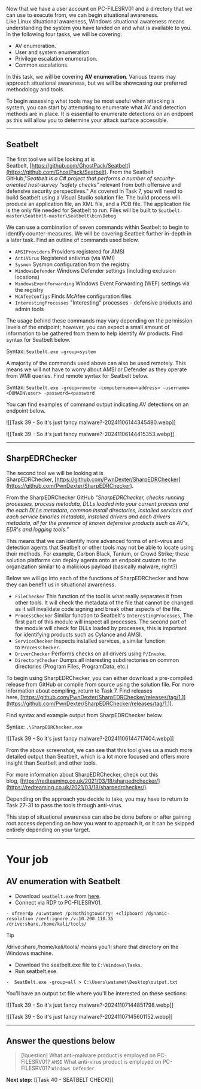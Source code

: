 Now that we have a user account on PC-FILESRV01 and a directory that we can use to execute from, we can begin situational awareness. Like Linux situational awareness, Windows situational awareness means understanding the system you have landed on and what is available to you. In the following four tasks, we will be covering: 
- AV enumeration.
- User and system enumeration.
- Privilege escalation enumeration.
- Common escalations. 

In this task, we will be covering **AV enumeration**. Various teams may approach situational awareness, but we will be showcasing our preferred methodology and tools.  

To begin assessing what tools may be most useful when attacking a system, you can start by attempting to enumerate what AV and detection methods are in place. It is essential to enumerate detections on an endpoint as this will allow you to determine your attack surface accessible.


---

## Seatbelt

The first tool we will be looking at is Seatbelt, [https://github.com/GhostPack/Seatbelt](https://github.com/GhostPack/Seatbelt). From the Seatbelt GitHub,"*Seatbelt is a C# project that performs a number of security-oriented host-survey "safety checks"* relevant from both offensive and defensive security perspectives." As covered in Task 7, you will need to build Seatbelt using a Visual Studio solution file. The build process will produce an application file, an XML file, and a PDB file. The application file is the only file needed for Seatbelt to run. Files will be built to `Seatbelt-master\Seatbelt-master\Seatbelt\bin\Debug`  

We can use a combination of seven commands within Seatbelt to begin to identify counter-measures. We will be covering Seatbelt further in-depth in a later task. Find an outline of commands used below.  

- `AMSIProviders` Providers registered for AMSI
- `AntiVirus` Registered antivirus (via WMI)
- `Sysmon` Sysmon configuration from the registry
- `WindowsDefender` Windows Defender settings (including exclusion locations)
- `WindowsEventForwarding` Windows Event Forwarding (WEF) settings via the registry
- `McAfeeConfigs` Finds McAfee configuration files
- `InterestingProcesses` "Interesting" processes - defensive products and admin tools

The usage behind these commands may vary depending on the permission levels of the endpoint; however, you can expect a small amount of information to be gathered from them to help identify AV products. Find syntax for Seatbelt below.  

Syntax: `Seatbelt.exe —group=system`

A majority of the commands used above can also be used remotely. This means we will not have to worry about AMSI or Defender as they operate from WMI queries. Find remote syntax for Seatbelt below.  

Syntax: `Seatbelt.exe -group=remote -computername=<address> -username=<DOMAIN\user> -password=<password`

You can find examples of command output indicating AV detections on an endpoint below.

![[Task 39 - So it's just fancy malware?-20241106144345480.webp]]

![[Task 39 - So it's just fancy malware?-20241106144415353.webp]]


---

## SharpEDRChecker

The second tool we will be looking at is SharpEDRChecker, [https://github.com/PwnDexter/SharpEDRChecker](https://github.com/PwnDexter/SharpEDRChecker).  

From the SharpEDRChecker GitHub *"SharpEDRChecker, checks running processes, process metadata, DLLs loaded into your current process and the each DLLs metadata, common install directories, installed services and each service binaries metadata, installed drivers and each drivers metadata, all for the presence of known defensive products such as AV's, EDR's and logging tools."*  

This means that we can identify more advanced forms of anti-virus and detection agents that Seatbelt or other tools may not be able to locate using their methods. For example, Carbon Black, Tanium, or Crowd Strike; these solution platforms can deploy agents onto an endpoint custom to the organization similar to a malicious payload (basically malware, right?)  

Below we will go into each of the functions of SharpEDRChecker and how they can benefit us in situational awareness.  

- `FileChecker` This function of the tool is what really separates it from other tools. It will check the metadata of the file that cannot be changed as it will invalidate code signing and break other aspects of the file.
- `ProcessChecker` Similar function to Seatbelt's `InterestingProcesses`, The first part of this module will inspect all processes. The second part of the module will check for DLLs loaded by processes, this is important for identifying products such as Cylance and AMSI.
- `ServiceChecker` Inspects installed services, a similar function to `ProcessChecker`.
- `DriverChecker` Performs checks on all drivers using `P/Invoke`.
- `DirectoryChecker` Dumps all interesting subdirectories on common directories (Program Files, ProgramData, etc.)

To begin using SharpEDRChecker, you can either download a pre-compiled release from GitHub or compile from source using the solution file. For more information about compiling, return to Task 7. Find releases here, [https://github.com/PwnDexter/SharpEDRChecker/releases/tag/1.1](https://github.com/PwnDexter/SharpEDRChecker/releases/tag/1.1).  

Find syntax and example output from SharpEDRChecker below.  

Syntax: `.\SharpEDRChecker.exe`

![[Task 39 - So it's just fancy malware?-20241106144717404.webp]]

From the above screenshot, we can see that this tool gives us a much more detailed output than Seatbelt, which is a lot more focused and offers more insight than Seatbelt and other tools.  

For more information about SharpEDRChecker, check out this blog, [https://redteaming.co.uk/2021/03/18/sharpedrchecker/](https://redteaming.co.uk/2021/03/18/sharpedrchecker/).  

Depending on the approach you decide to take, you may have to return to Task 27-31 to pass the tools through anti-virus.  

This step of situational awareness can also be done before or after gaining root access depending on how you want to approach it, or it can be skipped entirely depending on your target.


---

# Your job

## AV enumeration with Seatbelt

- Download `seatbelt.exe` from [here](https://github.com/kairosart/Ghostpack-CompiledBinaries/blob/master/Seatbelt.exe).
- Connect via RDP to PC-FILESRV01.
```
- xfreerdp /u:watamet /p:Nothingtoworry! +clipboard /dynamic-resolution /cert:ignore /v:10.200.110.35 /drive:share,/home/kali/tools/

```


> [!tip]
> /drive:share,/home/kali/tools/ means you'll share that directory on the Windows machine.

- Download the seatbelt.exe file to `C:\Windows\Tasks`.
- Run seatbelt.exe.
```
-  SeatBelt.exe -group=all > C:\Users\watamet\Desktop\output.txt 
```

You'll have an output.txt file where you'll be interested on these sections:


![[Task 39 - So it's just fancy malware?-20241107144851798.webp]]

![[Task 39 - So it's just fancy malware?-20241107145601152.webp]]


---
## Answer the questions below

> [!question]
> What anti-malware product is employed on PC-FILESRV01?
> `AMSI`
> What anti-virus product is employed on PC-FILESRV01?
> `Windows Defender`

**Next step:** [[Task 40 - SEATBELT CHECK!]]
